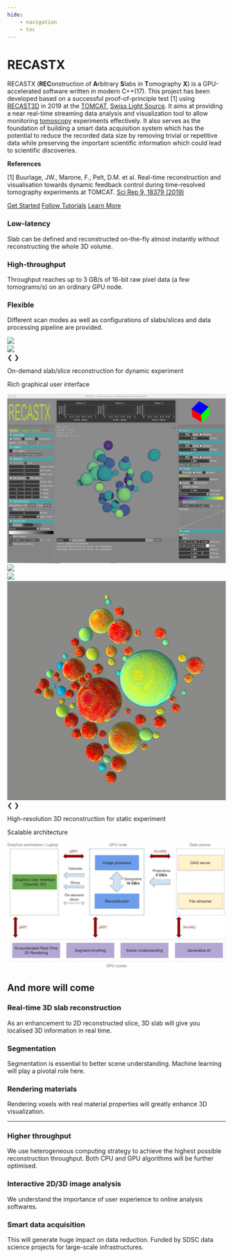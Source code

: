```yaml
---
hide:
    - navigation
    - toc
---
```


# RECASTX

[comment]: # (Any modification to the following content should also be implemented in '../../README.md')

RECASTX (**REC**onstruction of **A**rbitrary **S**labs in **T**omography **X**) 
is a GPU-accelerated software written in modern C++(17).
This project has been developed based on a successful proof-of-principle test [1]
using [RECAST3D](https://github.com/cicwi/RECAST3D.git) in 2019 at the
[TOMCAT](https://www.psi.ch/en/sls/tomcat), [Swiss Light Source](https://www.psi.ch/en/sls).
It aims at providing a near real-time streaming data analysis and visualization
tool to allow monitoring [tomoscopy](https://doi.org/10.1002/adma.202104659)
experiments effectively. It also serves as the foundation of building a smart
data acquisition system which has the potential to reduce the recorded data size
by removing trivial or repetitive data while preserving the important scientific
information which could lead to scientific discoveries.


**References**

[1] Buurlage, JW., Marone, F., Pelt, D.M. et al. Real-time reconstruction and visualisation towards dynamic feedback control during time-resolved tomography experiments at TOMCAT. [Sci Rep 9, 18379 (2019)](https://doi.org/10.1038/s41598-019-54647-4)

<link rel="stylesheet" href="stylesheets/homepage.css" />

<div class="container" id="button-container">
    <a href="installation" class="button" id="get-started">Get Started</a>
    <a href="tutorial/plastic_beads" class="button">Follow Tutorials</a>
    <a href="faq" class="button">Learn More</a>
</div>

<div class="container" id="highlight-container">
    <div class="card">
        <div class="content">
            <h3 class="card-title">Low-latency</h3>
            <p class="card-text">
                Slab can be defined and reconstructed on-the-fly almost instantly without reconstructing the whole 3D volume.
            </p>
        </div>
    </div>
    <div class="card">
        <div class="content">
            <h3 class="card-title">High-throughput</h3>
            <p class="card-text">
                Throughput reaches up to 3 GB/s of 16-bit raw pixel data (a few tomograms/s) on an ordinary GPU node.
            </p>
        </div>
    </div>
    <div class="card">
        <div class="content">
            <h3 class="card-title">Flexible</h3>
            <p class="card-text">
                Different scan modes as well as configurations of slabs/slices and data processing pipeline are provided.
            </p>
        </div>
    </div>
</div>

<div class="container" id="feature-container">
    <div class="feature-section left">
        <div class="slideshow-container">
            <div class="feature-image-container slide-image slide-a fade">
                <img src="recastx-docs-supplement/h1.gif"/>
            </div>
            <div class="feature-image-container slide-image slide-a fade">
                <img src="recastx-docs-supplement/foam.gif"/>
            </div>
            <a class="prev" onclick="plusDivsA(-1)">❮</a>
            <a class="next" onclick="plusDivsA(1)">❯</a>
        </div>
        <div>
            <p>On-demand slab/slice reconstruction for dynamic experiment</p>
        </div>
    </div>
    <div class="feature-section right">
        <div>
            <p>Rich graphical user interface</p>
        </div>
        <div class="feature-image-container">
            <img src="recastx-docs-supplement/overview.png"/>
        </div>
    </div>
    <div class="feature-section left">
        <div class="slideshow-container">
            <div class="feature-image-container slide-image slide-c fade">
                <img src="recastx-docs-supplement/beads_volume.gif"/>
            </div>
            <div class="feature-image-container slide-image slide-c fade">
                <img src="recastx-docs-supplement/shepp_logan_3d.gif"/>
            </div>
            <div class="feature-image-container slide-image slide-c fade">
                <img src="recastx-docs-supplement/tomophantom_3d08.gif"/>
            </div>
            <a class="prev" onclick="plusDivsC(-1)">❮</a>
            <a class="next" onclick="plusDivsC(1)">❯</a>
        </div>
        <div>
            <p>High-resolution 3D reconstruction for static experiment</p>
        </div>
    </div>
    <div class="feature-section right last">
        <div>
            <p>Scalable architecture</p>
        </div>
        <div class="feature-image-container">
            <img src="recastx-docs-supplement/recastx_architecture.jpg"/>
        </div>
    </div>
</div>

<div class="container" id="future-container">
    <div>
        <h2>And more will come</h2>
    </div>
    <div class="container future-section">
        <div class="col">
            <h3 class="blue">Real-time 3D slab reconstruction</h3>
            <p class="card-text">
                As an enhancement to 2D reconstructed slice, 3D slab will give you localised 3D information in real time.
            </p>
        </div>
        <div class="col middle">
            <h3 class="fucsia">Segmentation</h3>
            <p class="card-text">
                Segmentation is essential to better scene understanding. Machine learning will play a pivotal role here.
            </p>
        </div>
        <div class="col">
            <h3 class="red">Rendering materials</h3>
            <p class="card-text">
                Rendering voxels with real material properties will greatly enhance 3D visualization.
            </p>
        </div>
    </div>
    <hr>
    <div class="container future-section">
        <div class="col">
            <h3 class="orange">Higher throughput</h3>
            <p class="card-text">
                We use heterogeneous computing strategy to achieve the highest possible reconstruction throughput. 
                Both CPU and GPU algorithms will be further optimised.
            </p>
        </div>
        <div class="col middle">
            <h3 class="violet">Interactive 2D/3D image analysis</h3>
            <p class="card-text">
                We understand the importance of user experience to online analysis softwares.
            </p>
        </div>
        <div class="col">
            <h3 class="green">Smart data acquisition</h3>
            <p class="card-text">
                This will generate huge impact on data reduction. Funded by SDSC data science projects 
                for large-scale infrastructures.
            </p>
        </div>
    </div>
</div>

<script>
let slideIndexA = 1;
showDivsA(slideIndexA);

function plusDivsA(n) {
  showDivsA(slideIndexA += n);
}

function showDivsA(n) {
  let i;
  let x = document.getElementsByClassName("slide-a");
  if (n > x.length) { slideIndexA = 1 }
  if (n < 1) { slideIndexA = x.length }
  for (i = 0; i < x.length; i++) {
    x[i].style.display = "none";  
  }
  x[slideIndexA - 1].style.display = "flex";  
}

let slideIndexC = 1;
showDivsC(slideIndexC);

function plusDivsC(n) {
  showDivsC(slideIndexC += n);
}

function showDivsC(n) {
  let i;
  let x = document.getElementsByClassName("slide-c");
  if (n > x.length) { slideIndexC = 1 }
  if (n < 1) { slideIndexC = x.length }
  for (i = 0; i < x.length; i++) {
    x[i].style.display = "none";  
  }
  x[slideIndexC - 1].style.display = "flex";  
}
</script>
